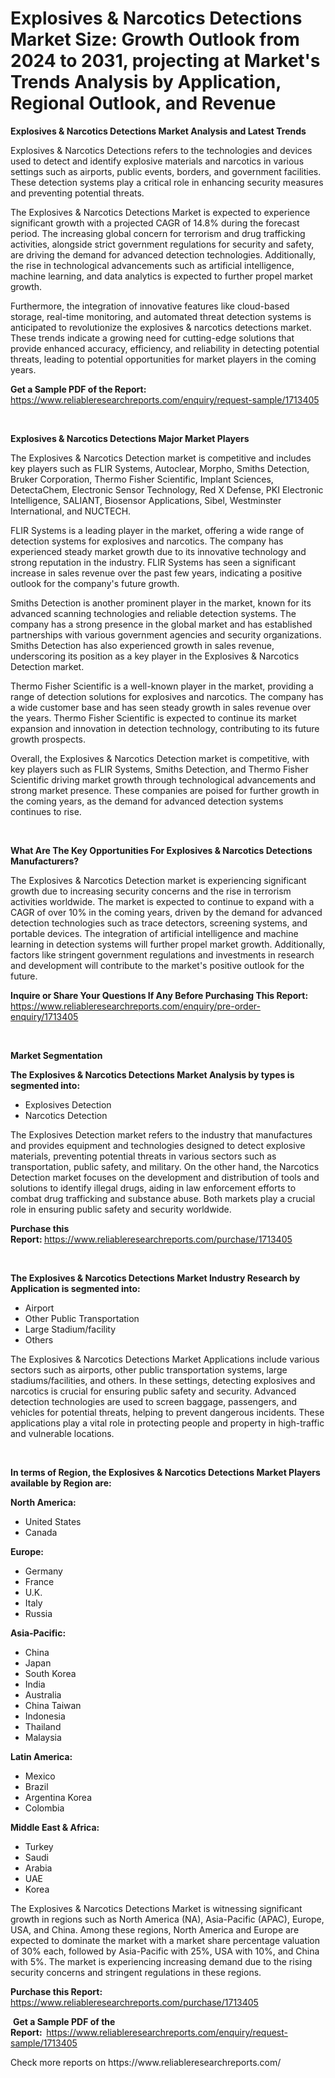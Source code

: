 <p><h1>Explosives & Narcotics Detections Market Size: Growth Outlook from 2024 to 2031, projecting at Market's Trends Analysis by Application, Regional Outlook, and Revenue</h1></p><p><strong>Explosives & Narcotics Detections Market Analysis and Latest Trends</strong></p>
<p><p>Explosives & Narcotics Detections refers to the technologies and devices used to detect and identify explosive materials and narcotics in various settings such as airports, public events, borders, and government facilities. These detection systems play a critical role in enhancing security measures and preventing potential threats.</p><p>The Explosives & Narcotics Detections Market is expected to experience significant growth with a projected CAGR of 14.8% during the forecast period. The increasing global concern for terrorism and drug trafficking activities, alongside strict government regulations for security and safety, are driving the demand for advanced detection technologies. Additionally, the rise in technological advancements such as artificial intelligence, machine learning, and data analytics is expected to further propel market growth.</p><p>Furthermore, the integration of innovative features like cloud-based storage, real-time monitoring, and automated threat detection systems is anticipated to revolutionize the explosives & narcotics detections market. These trends indicate a growing need for cutting-edge solutions that provide enhanced accuracy, efficiency, and reliability in detecting potential threats, leading to potential opportunities for market players in the coming years.</p></p>
<p><strong>Get a Sample PDF of the Report:&nbsp;</strong> <a href="https://www.reliableresearchreports.com/enquiry/request-sample/1713405">https://www.reliableresearchreports.com/enquiry/request-sample/1713405</a></p>
<p>&nbsp;</p>
<p><strong>Explosives & Narcotics Detections Major Market Players</strong></p>
<p><p>The Explosives & Narcotics Detection market is competitive and includes key players such as FLIR Systems, Autoclear, Morpho, Smiths Detection, Bruker Corporation, Thermo Fisher Scientific, Implant Sciences, DetectaChem, Electronic Sensor Technology, Red X Defense, PKI Electronic Intelligence, SALIANT, Biosensor Applications, Sibel, Westminster International, and NUCTECH.</p><p>FLIR Systems is a leading player in the market, offering a wide range of detection systems for explosives and narcotics. The company has experienced steady market growth due to its innovative technology and strong reputation in the industry. FLIR Systems has seen a significant increase in sales revenue over the past few years, indicating a positive outlook for the company's future growth.</p><p>Smiths Detection is another prominent player in the market, known for its advanced scanning technologies and reliable detection systems. The company has a strong presence in the global market and has established partnerships with various government agencies and security organizations. Smiths Detection has also experienced growth in sales revenue, underscoring its position as a key player in the Explosives & Narcotics Detection market.</p><p>Thermo Fisher Scientific is a well-known player in the market, providing a range of detection solutions for explosives and narcotics. The company has a wide customer base and has seen steady growth in sales revenue over the years. Thermo Fisher Scientific is expected to continue its market expansion and innovation in detection technology, contributing to its future growth prospects.</p><p>Overall, the Explosives & Narcotics Detection market is competitive, with key players such as FLIR Systems, Smiths Detection, and Thermo Fisher Scientific driving market growth through technological advancements and strong market presence. These companies are poised for further growth in the coming years, as the demand for advanced detection systems continues to rise.</p></p>
<p>&nbsp;</p>
<p><strong>What Are The Key Opportunities For Explosives & Narcotics Detections Manufacturers?</strong></p>
<p><p>The Explosives & Narcotics Detection market is experiencing significant growth due to increasing security concerns and the rise in terrorism activities worldwide. The market is expected to continue to expand with a CAGR of over 10% in the coming years, driven by the demand for advanced detection technologies such as trace detectors, screening systems, and portable devices. The integration of artificial intelligence and machine learning in detection systems will further propel market growth. Additionally, factors like stringent government regulations and investments in research and development will contribute to the market's positive outlook for the future.</p></p>
<p><strong>Inquire or Share Your Questions If Any Before Purchasing This Report:</strong> <a href="https://www.reliableresearchreports.com/enquiry/pre-order-enquiry/1713405">https://www.reliableresearchreports.com/enquiry/pre-order-enquiry/1713405</a></p>
<p>&nbsp;</p>
<p><strong>Market Segmentation</strong></p>
<p><strong>The Explosives & Narcotics Detections Market Analysis by types is segmented into:</strong></p>
<p><ul><li>Explosives Detection</li><li>Narcotics Detection</li></ul></p>
<p><p>The Explosives Detection market refers to the industry that manufactures and provides equipment and technologies designed to detect explosive materials, preventing potential threats in various sectors such as transportation, public safety, and military. On the other hand, the Narcotics Detection market focuses on the development and distribution of tools and solutions to identify illegal drugs, aiding in law enforcement efforts to combat drug trafficking and substance abuse. Both markets play a crucial role in ensuring public safety and security worldwide.</p></p>
<p><strong>Purchase this Report:&nbsp;</strong><a href="https://www.reliableresearchreports.com/purchase/1713405">https://www.reliableresearchreports.com/purchase/1713405</a></p>
<p>&nbsp;</p>
<p><strong>The Explosives & Narcotics Detections Market Industry Research by Application is segmented into:</strong></p>
<p><ul><li>Airport</li><li>Other Public Transportation</li><li>Large Stadium/facility</li><li>Others</li></ul></p>
<p><p>The Explosives & Narcotics Detections Market Applications include various sectors such as airports, other public transportation systems, large stadiums/facilities, and others. In these settings, detecting explosives and narcotics is crucial for ensuring public safety and security. Advanced detection technologies are used to screen baggage, passengers, and vehicles for potential threats, helping to prevent dangerous incidents. These applications play a vital role in protecting people and property in high-traffic and vulnerable locations.</p></p>
<p>&nbsp;</p>
<p><strong>In terms of Region, the Explosives & Narcotics Detections Market Players available by Region are:</strong></p>
<p>
    <p> <strong> North America: </strong>
        <ul>
            <li>United States</li>
            <li>Canada</li>
        </ul>
        </p> 
    <p> <strong> Europe: </strong>
        <ul>
            <li>Germany</li>
            <li>France</li>
            <li>U.K.</li>
            <li>Italy</li>
            <li>Russia</li>
        </ul>
        </p> 
    <p> <strong> Asia-Pacific: </strong>
        <ul>
            <li>China</li>
            <li>Japan</li>
            <li>South Korea</li>
            <li>India</li>
            <li>Australia</li>
            <li>China Taiwan</li>
            <li>Indonesia</li>
            <li>Thailand</li>
            <li>Malaysia</li>
        </ul>
        </p> 
    <p> <strong> Latin America: </strong>
        <ul>
            <li>Mexico</li>
            <li>Brazil</li>
            <li>Argentina Korea</li>
            <li>Colombia</li>
        </ul>
        </p> 
    <p> <strong> Middle East & Africa: </strong>
        <ul>
            <li>Turkey</li>
            <li>Saudi</li>
            <li>Arabia</li>
            <li>UAE</li>
            <li>Korea</li>
        </ul>
    </p>
    </p>
<p><p>The Explosives & Narcotics Detections Market is witnessing significant growth in regions such as North America (NA), Asia-Pacific (APAC), Europe, USA, and China. Among these regions, North America and Europe are expected to dominate the market with a market share percentage valuation of 30% each, followed by Asia-Pacific with 25%, USA with 10%, and China with 5%. The market is experiencing increasing demand due to the rising security concerns and stringent regulations in these regions.</p></p>
<p><strong>Purchase this Report: </strong><a href="https://www.reliableresearchreports.com/purchase/1713405">https://www.reliableresearchreports.com/purchase/1713405</a></p>
<p>&nbsp;<strong>Get a Sample PDF of the Report:&nbsp;&nbsp;</strong><a href="https://www.reliableresearchreports.com/enquiry/request-sample/1713405">https://www.reliableresearchreports.com/enquiry/request-sample/1713405</a></p>
<p><strong></strong></p>
<p>Check more reports on https://www.reliableresearchreports.com/</p>